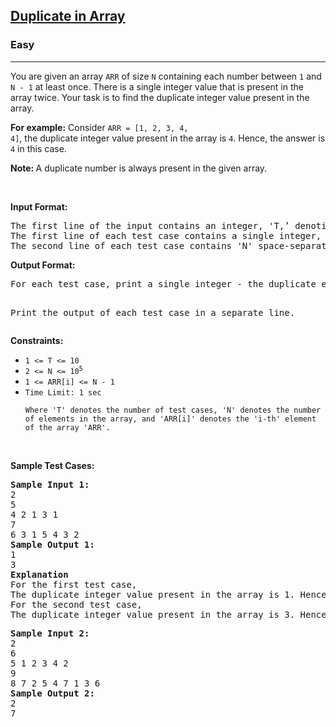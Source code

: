 <h2>
    <a href="https://www.codingninjas.com/studio/problems/duplicate-in-array_893397?">
        Duplicate in Array
    </a>
</h2>

<h3>Easy</h3>

<hr>

<p>
You are given an array <code>ARR</code> of size <code>N</code> containing each number between <code>1</code> and <code>N - 1</code> at least once. There is a single integer value that is present in the array twice. Your task is to find the duplicate integer value present in the array.

<strong>For example:</strong> Consider <code>ARR = [1, 2, 3, 4, 4]</code>, the duplicate integer value present in the array is <code>4</code>. Hence, the answer is <code>4</code> in this case.

<p><strong>Note: </strong>A duplicate number is always present in the given array.</p>


<p>&nbsp;</p>
<p><strong>Input Format:</strong></p>
<pre>
The first line of the input contains an integer, 'T,’ denoting the number of test cases.
The first line of each test case contains a single integer, 'N', denoting the number of elements in the array.
The second line of each test case contains 'N' space-separated integers denoting the elements of the array 'ARR'.
</pre>

<p><strong>Output Format:</strong></p>
<pre>
For each test case, print a single integer - the duplicate element in the array.

Print the output of each test case in a separate line.
</pre>

<p><strong>Constraints:</strong></p>

<ul>
	<li><code>1 &lt;= T &lt;= 10</code></li>
	<li><code>2 &lt;= N &lt;= 10<sup>5</sup></code></li>
	<li><code>1 &lt;= ARR[i] &lt;= N - 1</code></li>
	<li><code>Time Limit: 1 sec</code></li>
    
    Where 'T' denotes the number of test cases, 'N' denotes the number of elements in the array, and 'ARR[i]' denotes the 'i-th' element of the array 'ARR'.
</ul>

<p>&nbsp;</p>
<p><strong class="TestCases">Sample Test Cases:</strong></p>
<pre>
<strong>Sample Input 1:</strong> 
2
5
4 2 1 3 1
7
6 3 1 5 4 3 2
<strong>Sample Output 1:</strong>
1
3
<strong>Explanation</strong>
For the first test case, 
The duplicate integer value present in the array is 1. Hence, the answer is 1 in this case.
For the second test case,
The duplicate integer value present in the array is 3. Hence, the answer is 3 in this case.
</pre>

<pre>
<strong>Sample Input 2:</strong> 
2
6 
5 1 2 3 4 2  
9
8 7 2 5 4 7 1 3 6
<strong>Sample Output 2:</strong>
2
7
</pre>